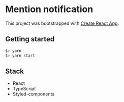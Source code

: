 # Mention notification

This project was bootstrapped with [Create React App](https://github.com/facebook/create-react-app).

## Getting started

```bash
$> yarn
$> yarn start
```

## Stack

- React
- TypeScript
- Styled-components
